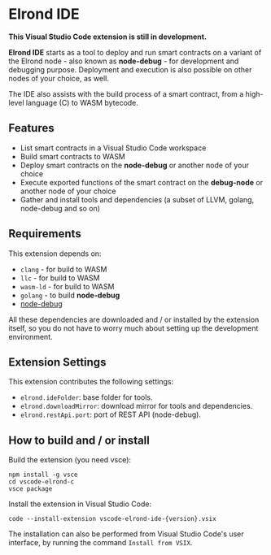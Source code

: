 # Elrond IDE

**This Visual Studio Code extension is still in development.**

**Elrond IDE** starts as a tool to deploy and run smart contracts on a variant of the Elrond node - also known as **node-debug** - for development and debugging purpose. Deployment and execution is also possible on other nodes of your choice, as well.

The IDE also assists with the build process of a smart contract, from a high-level language (C) to WASM bytecode.

## Features

 - List smart contracts in a Visual Studio Code workspace
 - Build smart contracts to WASM
 - Deploy smart contracts on the **node-debug** or another node of your choice
 - Execute exported functions of the smart contract on the **debug-node** or another node of your choice
 - Gather and install tools and dependencies (a subset of LLVM, golang, node-debug and so on)


## Requirements

This extension depends on:

* `clang` - for build to WASM
* `llc` - for build to WASM
* `wasm-ld` - for build to WASM
* `golang` - to build **node-debug**
* [node-debug](https://github.com/ElrondNetwork/elrond-go-node-debug)

All these dependencies are downloaded and / or installed by the extension itself, so you do not have to worry much about setting up the development environment.

## Extension Settings

This extension contributes the following settings:

* `elrond.ideFolder`: base folder for tools.
* `elrond.downloadMirror`: download mirror for tools and dependencies.
* `elrond.restApi.port`: port of REST API (node-debug).

## How to build and / or install

Build the extension (you need vsce):

```
npm install -g vsce
cd vscode-elrond-c
vsce package
```

Install the extension in Visual Studio Code:

```
code --install-extension vscode-elrond-ide-{version}.vsix
```

The installation can also be performed from Visual Studio Code's user interface, by running the command `Install from VSIX`.
